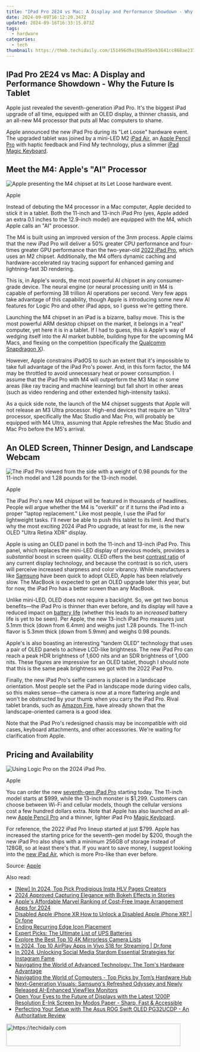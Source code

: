 ```yaml
---
title: "IPad Pro 2E24 vs Mac: A Display and Performance Showdown - Why the Future Is Tablet"
date: 2024-09-09T16:12:20.347Z
updated: 2024-09-16T16:33:15.073Z
tags:
  - hardware
categories:
  - tech
thumbnail: https://thmb.techidaily.com/151496d9a19ba95beb3641cc868ae237a3532fbd921c881e6672274d100dff06.jpg
---
```


## IPad Pro 2E24 vs Mac: A Display and Performance Showdown - Why the Future Is Tablet

Apple just revealed the seventh-generation iPad Pro. It's the biggest iPad upgrade of all time, equipped with an OLED display, a thinner chassis, and an all-new M4 processor that puts all Mac computers to shame. 

 Apple announced the new iPad Pro during its "Let Loose" hardware event. The upgraded tablet was joined by a mini-LED M2 [iPad Air](https://win-answers.techidaily.com/optimizing-fallout-4-performance-for-lightning-fast-loads/), an [Apple Pencil Pro](https://www.apple.com/apple-pencil/) with haptic feedback and Find My technology, plus a slimmer [iPad Magic Keyboard](https://www.apple.com/ipad-keyboards/).

##  Meet the M4: Apple's "AI" Processor

![Apple presenting the M4 chipset at its Let Loose hardware event.](https://static1.howtogeekimages.com/wordpress/wp-content/uploads/2024/05/4.jpg) 

Apple

 Instead of debuting the M4 processor in a Mac computer, Apple decided to stick it in a tablet. Both the 11-inch and 13-inch iPad Pro (yes, Apple added an extra 0.1 inches to the 12.9-inch model) are equipped with the M4, which Apple calls an "AI" processor.

 The M4 is built using an improved version of the 3nm process. Apple claims that the new iPad Pro will deliver a 50% greater CPU performance and four-times greater GPU performance than the two-year-old [2022 iPad Pro](https://driver-download.techidaily.com/upgrade-and-enhance-performance-with-official-dell-wd19-graphics-drivers-download-guide/), which uses an M2 chipset. Additionally, the M4 offers dynamic caching and hardware-accelerated ray tracing support for enhanced gaming and lightning-fast 3D rendering.

 This is, in Apple's words, the most powerful AI chipset in any consumer-grade device. The neural engine (or neural processing unit) in M4 is capable of performing 38 trillion AI operations per second. Very few apps take advantage of this capability, though Apple is introducing some new AI features for Logic Pro and other iPad apps, so I guess we're getting there.

 Launching the M4 chipset in an iPad is a bizarre, ballsy move. This is the most powerful ARM desktop chipset on the market, it belongs in a "real" computer, yet here it is in a tablet. If I had to guess, this is Apple's way of wedging itself into the AI market bubble, building hype for the upcoming M4 Macs, and flexing on the competition (specifically the [Qualcomm Snapdragon X](https://extra-skills.techidaily.com/updated-mobile-mastery-upgrade-photos-elevated-at-no-price/)).

 However, Apple constrains iPadOS to such an extent that it's impossible to take full advantage of the iPad Pro's power. And, in this form factor, the M4 may be throttled to avoid unnecessary heat or power consumption. I assume that the iPad Pro with M4 will outperform the M3 Mac in some areas (like ray tracing and machine learning) but fall short in other areas (such as video rendering and other extended high-intensity tasks).

 As a quick side note, the launch of the M4 chipset suggests that Apple will not release an M3 Ultra processor. High-end devices that require an "Ultra" processor, specifically the Mac Studio and Mac Pro, will probably be equipped with M4 Ultra, assuming that Apple refreshes the Mac Studio and Mac Pro before the M5's arrival.

##  An OLED Screen, Thinner Design, and Landscape Webcam

![The iPad Pro viewed from the side with a weight of 0.98 pounds for the 11-inch model and 1.28 pounds for the 13-inch model.](https://static1.howtogeekimages.com/wordpress/wp-content/uploads/2024/05/5.jpg) 

Apple

 The iPad Pro's new M4 chipset will be featured in thousands of headlines. People will argue whether the M4 is "overkill" or if it turns the iPad into a proper "laptop replacement." Like most people, I use the iPad for lightweight tasks. I'll never be able to push this tablet to its limit. And that's why the most exciting 2024 iPad Pro upgrade, at least for me, is the new OLED "Ultra Retina XDR" display.

 Apple is using an OLED panel in both the 11-inch and 13-inch iPad Pro. This panel, which replaces the mini-LED display of previous models, provides a _substantial_ boost in screen quality. OLED offers the best [contrast ratio](https://extra-guidance.techidaily.com/in-2024-laugh-ledger-unveiling-the-best-text-generation-apps/) of any current display technology, and because the contrast is so rich, users will perceive increased sharpness and color vibrancy. While manufacturers like [Samsung](https://techidaily.com/unlock-locked-iphone-13-mini-without-passcode-or-face-id-by-drfone-ios-unlock-ios-unlock/) have been quick to adopt OLED, Apple has been relatively slow. The MacBook is expected to get an OLED upgrade later this year, but for now, the iPad Pro has a better screen than any MacBook.

 Unlike mini-LED, OLED does not require a backlight. So, we get two bonus benefits—the iPad Pro is thinner than ever before, and its display will have a reduced impact on [battery life](https://video-capture.techidaily.com/new-undead-delight-the-best-zombie-games-reviewed/) (whether this leads to an _increased_ battery life is yet to be seen). Per Apple, the new 13-inch iPad Pro measures just 5.1mm thick (down from 6.4mm) and weighs just 1.28 pounds. The 11-inch flavor is 5.3mm thick (down from 5.9mm) and weighs 0.98 pounds.

 Apple's is also boasting an interesting "tandem OLED" technology that uses a pair of OLED panels to achieve LCD-like brightness. The new iPad Pro can reach a peak HDR brightness of 1,600 nits and an SDR brightness of 1,000 nits. These figures are impressive for an OLED tablet, though I should note that this is the same peak brightness we got with the 2022 iPad Pro.

 Finally, the new iPad Pro's selfie camera is placed in a landscape orientation. Most people set the iPad in landscape mode during video calls, so this makes sense—the camera is now at a more flattering angle and won't be obstructed by your thumb when you carry the iPad Pro. Rival tablet brands, such as [Amazon Fire](https://extra-guidance.techidaily.com/navigate-the-sea-of-stunning-pexels-imagery-with-ease-for-2024/), have already shown that the landscape-oriented camera is a good idea.

 Note that the iPad Pro's redesigned chassis may be incompatible with old cases, keyboard attachments, and other accessories. We're waiting for clarification from Apple.

##  Pricing and Availability

![Using Logic Pro on the 2024 iPad Pro.](https://static1.howtogeekimages.com/wordpress/wp-content/uploads/2024/05/3.jpg) 

Apple

 You can order the new [seventh-gen iPad Pro](https://www.apple.com/ipad-pro/) starting today. The 11-inch model starts at $999, while the 13-inch monster is $1,299\. Customers can choose between Wi-Fi and cellular models, though the cellular versions cost a few hundred dollars extra. Note that Apple has also launched an all-new [Apple Pencil Pro](https://www.apple.com/apple-pencil/) and a thinner, lighter iPad Pro [Magic Keyboard](https://www.apple.com/ipad-keyboards/).

 For reference, the 2022 iPad Pro lineup started at just $799\. Apple has increased the starting price for the seventh-gen model by $200, though the new iPad Pro also ships with a minimum 256GB of storage instead of 128GB, so at least there's that. If you want to save money, I suggest looking into the [new iPad Air](https://win-answers.techidaily.com/optimizing-fallout-4-performance-for-lightning-fast-loads/), which is more Pro-like than ever before.

 Source: [Apple](https://www.apple.com/newsroom/2024/05/apple-unveils-stunning-new-ipad-pro-with-m4-chip-and-apple-pencil-pro/)

<ins class="adsbygoogle"
     style="display:block"
     data-ad-format="autorelaxed"
     data-ad-client="ca-pub-7571918770474297"
     data-ad-slot="1223367746"></ins>

<ins class="adsbygoogle"
     style="display:block"
     data-ad-client="ca-pub-7571918770474297"
     data-ad-slot="8358498916"
     data-ad-format="auto"
     data-full-width-responsive="true"></ins>

<span class="atpl-alsoreadstyle">Also read:</span>
<div><ul>
<li><a href="https://instagram-clips.techidaily.com/new-in-2024-top-pick-prodigious-insta-hlv-pages-creators/"><u>[New] In 2024, Top Pick Prodigious Insta HLV Pages Creators</u></a></li>
<li><a href="https://instagram-video-files.techidaily.com/2024-approved-capturing-elegance-with-bokeh-effects-in-stories/"><u>2024 Approved Capturing Elegance with Bokeh Effects in Stories</u></a></li>
<li><a href="https://article-tips.techidaily.com/apples-affordable-marvel-ranking-of-cost-free-image-arrangement-apps-for-2024/"><u>Apple's Affordable Marvel Ranking of Cost-Free Image Arrangement Apps for 2024</u></a></li>
<li><a href="https://iphone-unlock.techidaily.com/disabled-apple-iphone-xr-how-to-unlock-a-disabled-apple-iphone-xr-drfone-by-drfone-ios/"><u>Disabled Apple iPhone XR How to Unlock a Disabled Apple iPhone XR? | Dr.fone</u></a></li>
<li><a href="https://win11.techidaily.com/ending-recurring-edge-icon-placement/"><u>Ending Recurring Edge Icon Placement</u></a></li>
<li><a href="https://technical-tips.techidaily.com/expert-picks-the-ultimate-list-of-ups-batteries/"><u>Expert Picks: The Ultimate List of UPS Batteries</u></a></li>
<li><a href="https://extra-information.techidaily.com/explore-the-best-top-10-4k-mirrorless-camera-lists/"><u>Explore the Best Top 10 4K Mirrorless Camera Lists</u></a></li>
<li><a href="https://screen-mirror.techidaily.com/in-2024-top-10-airplay-apps-in-vivo-s18-for-streaming-drfone-by-drfone-android/"><u>In 2024, Top 10 AirPlay Apps in Vivo S18 for Streaming | Dr.fone</u></a></li>
<li><a href="https://some-approaches.techidaily.com/in-2024-unlocking-social-media-stardom-essential-strategies-for-instagram-fame/"><u>In 2024, Unlocking Social Media Stardom Essential Strategies for Instagram Fame</u></a></li>
<li><a href="https://hardware-tips.techidaily.com/navigating-the-world-of-advanced-technology-the-toms-hardware-advantage/"><u>Navigating the World of Advanced Technology: The Tom's Hardware Advantage</u></a></li>
<li><a href="https://hardware-tips.techidaily.com/navigating-the-world-of-computers-top-picks-by-toms-hardware-hub/"><u>Navigating the World of Computers - Top Picks by Tom’s Hardware Hub</u></a></li>
<li><a href="https://hardware-tips.techidaily.com/next-generation-visuals-samsungs-refreshed-odyssey-and-newly-released-ai-enhanced-viewflex-monitors/"><u>Next-Generation Visuals: Samsung's Refreshed Odyssey and Newly Released AI-Enhanced ViewFlex Monitors</u></a></li>
<li><a href="https://hardware-tips.techidaily.com/open-your-eyes-to-the-future-of-displays-with-the-latest-1200p-resolution-e-ink-screen-by-modos-paper-sharp-fast-and-accessible/"><u>Open Your Eyes to the Future of Displays with the Latest 1200P Resolution E-Ink Screen by Modos Paper - Sharp, Fast & Accessible</u></a></li>
<li><a href="https://hardware-tips.techidaily.com/perfecting-your-setup-with-the-asus-rog-swift-oled-pg32ucdp-an-authoritative-review/"><u>Perfecting Your Setup with The Asus ROG Swift OLED PG32UCDP - An Authoritative Review</u></a></li>
</ul></div>

<!-- affiliate ads begin -->
<a href="https://aligracehair.sjv.io/c/5597632/2135404/19272" target="_top" id="2135404">
  <img src="//a.impactradius-go.com/display-ad/19272-2135404" border="0" alt="https://techidaily.com" width="468" height="60"/>
</a>
<img height="0" width="0" src="https://aligracehair.sjv.io/i/5597632/2135404/19272" style="position:absolute;visibility:hidden;" border="0" />
<!-- affiliate ads end -->

